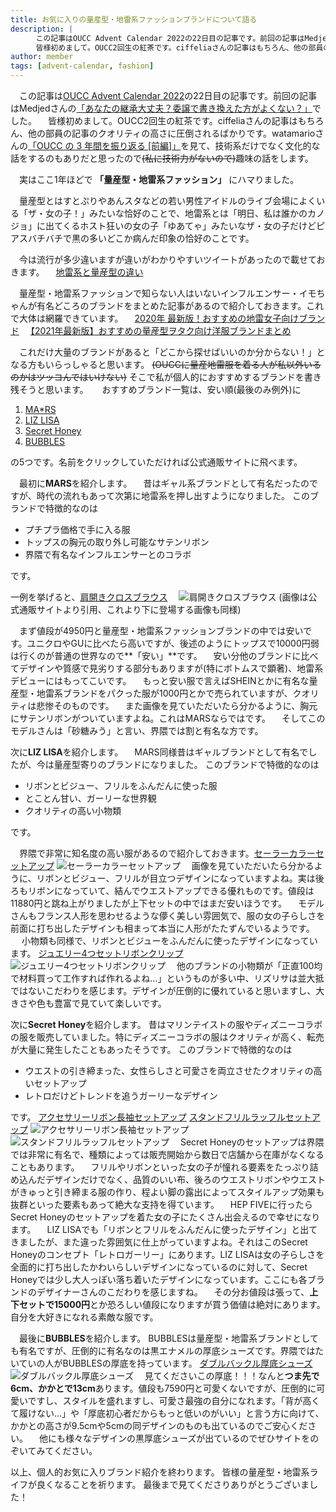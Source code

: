 ```yaml
---
title: お気に入りの量産型・地雷系ファッションブランドについて語る
description: |
    　この記事はOUCC Advent Calendar 2022の22日目の記事です。前回の記事はMedjedさんの「あなたの継承大丈夫？委譲で書き換えた方がよくない？」でした。
    　皆様初めまして。OUCC2回生の紅茶です。ciffeliaさんの記事はもちろん、他の部員の記事のクオリティの高さに圧倒されるばかりです。watamarioさんの「OUCC の 3 年間を振り返る [前編]」を見て、技術系だけでなく文化的な話をするのもありだと思ったので(私に技術力がないので)趣味の話をします。
author: member
tags: [advent-calendar, fashion]
---
```

　この記事は[OUCC Advent Calendar 2022](https://adventar.org/calendars/7859)の22日目の記事です。前回の記事はMedjedさんの[「あなたの継承大丈夫？委譲で書き換えた方がよくない？」](https://qiita.com/raedion/items/26f9f19e92d1826c9a7e)でした。
　皆様初めまして。OUCC2回生の紅茶です。ciffeliaさんの記事はもちろん、他の部員の記事のクオリティの高さに圧倒されるばかりです。watamarioさんの[「OUCC の 3 年間を振り返る [前編]」](/835)を見て、技術系だけでなく文化的な話をするのもありだと思ったので~~(私に技術力がないので)~~趣味の話をします。
 
　実はここ1年ほどで **「量産型・地雷系ファッション」** にハマりました。

　量産型とはすとぷりやあんスタなどの若い男性アイドルのライブ会場によくいる「ザ・女の子！」みたいな恰好のことで、地雷系とは「明日、私は誰かのカノジョ」に出てくるホスト狂いの女の子「ゆあてゃ」みたいなザ・女の子だけどピアスバチバチで黒の多いどこか病んだ印象の恰好のことです。

　今は流行が多少違いますが違いがわかりやすいツイートがあったので載せておきます。
 　[地雷系と量産型の違い](https://twitter.com/kappe_reeka/status/1268867552903495680)
  
　量産型・地雷系ファッションで知らない人はいないインフルエンサー・イモちゃんが有名どころのブランドをまとめた記事があるので紹介しておきます。これで大体は網羅できています。
 　[2020年 最新版！おすすめの地雷女子向けブランド](https://potaku-cosme.com/zirai-brand/)
 　[【2021年最新版】おすすめの量産型ヲタク向け洋服ブランドまとめ](https://potaku-cosme.com/osisika_katan/#toc2)

　これだけ大量のブランドがあると「どこから探せばいいのか分からない！」となる方もいらっしゃると思います。 ~~(OUCCに量産地雷服を着る人が私以外いるのかはツッコんではいけない)~~ そこで私が個人的におすすめするブランドを書き残そうと思います。
　
 おすすめブランド一覧は、安い順(最後のみ例外)に
 1. [MA*RS](https://lilimpark.jp/)
 2. [LIZ LISA](https://www.tokyokawaiilife.jp/)
 3. [Secret Honey](https://www.rakuten.ne.jp/gold/secrethoney/)
 4. [BUBBLES](https://www.sparklingmall.jp/c/bubbles)

の5つです。名前をクリックしていただければ公式通販サイトに飛べます。


　最初に**MARS**を紹介します。
　昔はギャル系ブランドとして有名だったのですが、時代の流れもあって次第に地雷系を押し出すようになりました。
 このブランドで特徴的なのは
 - プチプラ価格で手に入る服
 - トップスの胸元の取り外し可能なサテンリボン
 - 界隈で有名なインフルエンサーとのコラボ
 
です。
 
 一例を挙げると、[肩開きクロスブラウス](https://lilimpark.jp/shopdetail/000000004938/rearrival/page1/recommend/)
　![肩開きクロスブラウス](https://makeshop-multi-images.akamaized.net/lilimpark/shopimages/38/49/1_000000004938.jpg?1662533627)
 (画像は公式通販サイトより引用、これより下に登場する画像も同様)

　まず値段が4950円と量産型・地雷系ファッションブランドの中では安いです。ユニクロやGUに比べたら高いですが、後述のようにトップスで10000円弱は行くのが普通の世界なので**「安い」**です。
　安い分他のブランドに比べてデザインや質感で見劣りする部分もありますが(特にボトムスで顕著)、地雷系デビューにはもってこいです。
　もっと安い服で言えばSHEINとかに有名な量産型・地雷系ブランドをパクった服が1000円とかで売られていますが、クオリティは悲惨そのものです。
　また画像を見ていただいたら分かるように、胸元にサテンリボンがついていますよね。これはMARSならではです。
　そしてこのモデルさんは「砂糖みう」と言い、界隈では割と有名な方です。


次に**LIZ LISA**を紹介します。
　MARS同様昔はギャルブランドとして有名でしたが、今は量産型寄りのブランドになりました。
 このブランドで特徴的なのは
 - リボンとビジュー、フリルをふんだんに使った服
 - とことん甘い、ガーリーな世界観
 - クオリティの高い小物類

 です。
 
　界隈で非常に知名度の高い服があるので紹介しておきます。[セーラーカラーセットアップ](https://www.tokyokawaiilife.jp/fs/lizlisaadmin/125-6009-0)
 ![セーラーカラーセットアップ](https://lizlisaadmin.fs-storage.jp/fs2cabinet/125/125-6009-0/125-6009-0-m-02-pl.jpg)
　画像を見ていただいたら分かるように、リボンとビジュー、フリルが目立つデザインになっていますよね。実は後ろもリボンになっていて、結んでウエストアップできる優れものです。値段は11880円と跳ね上がりましたが上下セットの中ではまだ安いほうです。
　モデルさんもフランス人形を思わせるような儚く美しい雰囲気で、服の女の子らしさを前面に打ち出したデザインも相まって本当に人形がたたずんでいるようです。
　
 小物類も同様で、リボンとビジューをふんだんに使ったデザインになっています。
 [ジュエリー4つセットリボンクリップ](https://www.tokyokawaiilife.jp/fs/lizlisaadmin/all-goods_hair/125-9203-0)
 ![ジュエリー4つセットリボンクリップ](https://lizlisaadmin.fs-storage.jp/fs2cabinet/125/125-9203-0/125-9203-0-m-01-pl.jpg)
 　他のブランドの小物類が「正直100均で材料買って工作すれば作れるよね…」というものが多い中、リズリサは並大抵ではないこだわりを感じます。デザインが圧倒的に優れていると思いますし、大きさや色も豊富で見ていて楽しいです。
  
  
  次に**Secret Honey**を紹介します。
  昔はマリンテイストの服やディズニーコラボの服を販売していました。特にディズニーコラボの服はクオリティが高く、転売が大量に発生したこともあったそうです。
  このブランドで特徴的なのは
  - ウエストの引き締まった、女性らしさと可愛さを両立させたクオリティの高いセットアップ
  - レトロだけどトレンドを追うガーリーなデザイン

です。
[アクセサリーリボン長袖セットアップ](https://item.rakuten.co.jp/secrethoney/5sa503/)
[スタンドフリルラッフルセットアップ](https://item.rakuten.co.jp/secrethoney/5sa202/)
![アクセサリーリボン長袖セットアップ](https://image.rakuten.co.jp/secrethoney/cabinet/2022aw/5sa503-m14.jpg)
![スタンドフリルラッフルセットアップ](https://image.rakuten.co.jp/secrethoney/cabinet/2022aw/5sa202-m1.jpg)
　Secret Honeyのセットアップは界隈では非常に有名で、種類によっては販売開始から数日で店舗から在庫がなくなることもあります。
　フリルやリボンといった女の子が憧れる要素をたっぷり詰め込んだデザインだけでなく、品質のいい布、後ろのウエストリボンやウエストがきゅっと引き締まる服の作り、程よい脚の露出によってスタイルアップ効果も抜群といった要素もあって絶大な支持を得ています。
　HEP FIVEに行ったらSecret Honeyのセットアップを着た女の子にたくさん出会えるので幸せになります。
　LIZ LISAでも「リボンとフリルをふんだんに使ったデザイン」と出てきましたが、また違った雰囲気に仕上がっていますよね。それはこのSecret Honeyのコンセプト「レトロガーリー」にあります。LIZ LISAは女の子らしさを全面的に打ち出したかわいらしいデザインになっているのに対して、Secret Honeyでは少し大人っぽい落ち着いたデザインになっています。ここにも各ブランドのデザイナーさんのこだわりを感じますね。
　その分お値段は張って、**上下セットで15000円**とか恐ろしい値段になりますが買う価値は絶対にあります。自分を大好きになれる素敵な服です。


　最後に**BUBBLES**を紹介します。
 BUBBLESは量産型・地雷系ブランドとしても有名ですが、圧倒的に有名なのは黒エナメルの厚底シューズです。界隈ではたいていの人がBUBBLESの厚底を持っています。
 [ダブルバックル厚底シューズ](https://www.sparklingmall.jp/c/sparklingmall_all/sparklingmall_shoes/B18203)
 ![ダブルバックル厚底シューズ](https://sparklingmall.itembox.design/product/073/000000007326/000000007326-21-xl.jpg?t=20221220190242)
　見てくださいこの厚底！！！なんと**つま先で6cm、かかとで13cm**あります。値段も7590円と可愛くないですが、圧倒的に可愛いですし、スタイルを盛れますし、可愛さ最強の自分になれます。「背が高くて履けない…」や「厚底初心者だからもっと低いのがいい」と言う方に向けて、かかとの高さが9.5cmや5cmの同デザインのものも出ているのでご安心ください。
　他にも様々なデザインの黒厚底シューズが出ているのでぜひサイトをのぞいてみてください。


以上、個人的お気に入りブランド紹介を終わります。
皆様の量産型・地雷系ライフが良くなることを祈ります。
最後まで見てくださりありがとうございました！
 